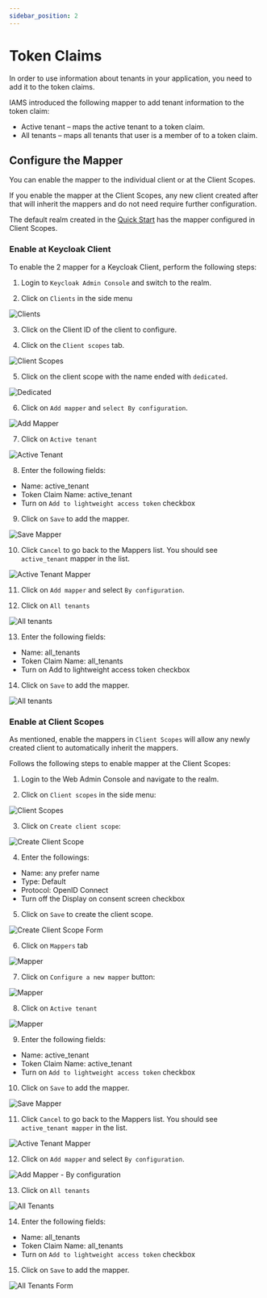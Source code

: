```yaml
---
sidebar_position: 2
---
```


# Token Claims

In order to use information about tenants in your application, you need to add it to the token claims.

IAMS introduced the following mapper to add tenant information to the token claim:

-   Active tenant – maps the active tenant to a token claim.
-   All tenants – maps all tenants that user is a member of to a token claim.

## Configure the Mapper

You can enable the mapper to the individual client or at the Client Scopes.

If you enable the mapper at the Client Scopes, any new client created after that will inherit the mappers and do not need require further configuration.

The default realm created in the [Quick Start](../../quickstart/overview.md) has the mapper configured in Client Scopes.

### Enable at Keycloak Client

To enable the 2 mapper for a Keycloak Client, perform the following steps:

1. Login to `Keycloak Admin Console` and switch to the realm.

2. Click on `Clients` in the side menu

![Clients](/img/modules/iams/configuration/clients-menu.png)

3. Click on the Client ID of the client to configure.

4. Click on the `Client scopes` tab.

![Client Scopes](/img/modules/iams/configuration/client-scopes.png)

5. Click on the client scope with the name ended with `dedicated`.

![Dedicated](/img/modules/iams/configuration/dedicated.png)

6. Click on `Add mapper` and `select By configuration`.

![Add Mapper](/img/modules/iams/configuration/add-mapper.png)

7. Click on `Active tenant`

![Active Tenant](/img/modules/iams/configuration/active-tenant.png)

8. Enter the following fields:

-   Name: active_tenant
-   Token Claim Name: active_tenant
-   Turn on `Add to lightweight access token` checkbox

9. Click on `Save` to add the mapper.

![Save Mapper](/img/modules/iams/configuration/save-mapper.png)

10. Click `Cancel` to go back to the Mappers list. You should see `active_tenant` mapper in the list.

![Active Tenant Mapper](/img/modules/iams/configuration/mapper-list-active-tenant.png)

11. Click on `Add mapper` and select `By configuration`.

12. Click on `All tenants`

![All tenants](/img/modules/iams/configuration/all-tenant.png)

13. Enter the following fields:

-   Name: all_tenants
-   Token Claim Name: all_tenants
-   Turn on Add to lightweight access token checkbox

14. Click on `Save` to add the mapper.

![All tenants](/img/modules/iams/configuration/save-mapper-all-tenants.png)

### Enable at Client Scopes

As mentioned, enable the mappers in `Client Scopes` will allow any newly created client to automatically inherit the mappers.

Follows the following steps to enable mapper at the Client Scopes:

1. Login to the Web Admin Console and navigate to the realm.

2. Click on `Client scopes` in the side menu:

![Client Scopes](/img/modules/iams/configuration/client-scopes-menu.png)

3. Click on `Create client scope`:

![Create Client Scope](/img/modules/iams/configuration/create-client-scope.png)

4. Enter the followings:

-   Name: any prefer name
-   Type: Default
-   Protocol: OpenID Connect
-   Turn off the Display on consent screen checkbox

5. Click on `Save` to create the client scope.

![Create Client Scope Form](/img/modules/iams/configuration/create-client-scope-form.png)

6. Click on `Mappers` tab

![Mapper](/img/modules/iams/configuration/mapper-tab.png)

7. Click on `Configure a new mapper` button:

![Mapper](/img/modules/iams/configuration/configure-a-new-mapper.png)

8. Click on `Active tenant`

![Mapper](/img/modules/iams/configuration/active-tenant-2.png)

9. Enter the following fields:

-   Name: active_tenant
-   Token Claim Name: active_tenant
-   Turn on `Add to lightweight access token` checkbox

10. Click on `Save` to add the mapper.

![Save Mapper](/img/modules/iams/configuration/save-mapper-active-tenant.png)

11. Click `Cancel` to go back to the Mappers list. You should see `active_tenant mapper` in the list.

![Active Tenant Mapper](/img/modules/iams/configuration/mapper-list-active-tenant2.png)

12. Click on `Add mapper` and select `By configuration`.

![Add Mapper - By configuration](/img/modules/iams/configuration/By-configuration.png)

13. Click on `All tenants`

![All Tenants](/img/modules/iams/configuration/all-tenants.png)

14. Enter the following fields:

-   Name: all_tenants
-   Token Claim Name: all_tenants
-   Turn on `Add to lightweight access token` checkbox

15. Click on `Save` to add the mapper.

![All Tenants Form](/img/modules/iams/configuration/all-tenants-form.png)
